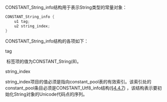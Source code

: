 CONSTANT_String_info结构用于表示String类型的常量对象：

```c
CONSTANT_String_info {
    u1 tag;
    u2 string_index;
}
```

CONSTANT_String_info结构的各项如下：

tag

​		标签项的值为CONSTANT_String(8)。

string_index

​		string_index项目的值必须是指向constant_pool表的有效索引。该索引处的constant_pool条目必须是CONSTANT_Utf8_info结构([§4.4.7](https://docs.oracle.com/javase/specs/jvms/se12/html/jvms-4.html#jvms-4.4.7)) ，该结构表示要初始化String对象的Unicode代码点的序列。